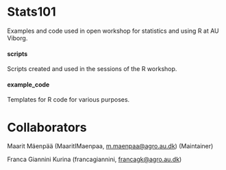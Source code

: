 # Stats101
Examples and code used in open workshop for statistics and using R at AU Viborg. 

#### scripts
Scripts created and used in the sessions of the R workshop.

#### example_code
Templates for R code for various purposes.

# Collaborators 
Maarit Mäenpää (MaaritIMaenpaa, m.maenpaa@agro.au.dk) (Maintainer)

Franca Giannini Kurina (francagiannini, francagk@agro.au.dk)
